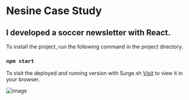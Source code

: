 # Nesine Case Study 
## I developed a soccer newsletter with React.

To install the project, run the following command in the project directory.
### `npm start`

To visit the deployed and running version with Surge.sh
[Visit](https://nesine-case.surge.sh/) to view it in your browser.

![image](https://github.com/ugurkarakurt/nesine-case/assets/39516754/90ae5426-730a-42c5-a8be-5b633402d468)
